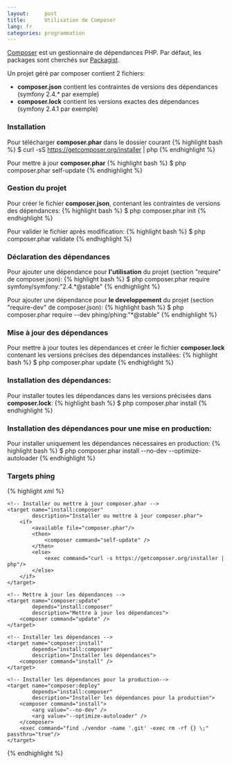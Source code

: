 ```yaml
---
layout:     post
title:      Utilisation de Composer
lang: fr
categories: programmation
---
```


[Composer] est un gestionnaire de dépendances PHP. Par défaut, les packages sont cherchés sur [Packagist].

Un projet géré par composer contient 2 fichiers:
 * **composer.json** contient les contraintes de versions des dépendances (symfony 2.4.* par exemple)
 * **composer.lock** contient les versions exactes des dépendances (symfony 2.4.1 par exemple)

### Installation

Pour télécharger **composer.phar** dans le dossier courant
{% highlight bash %}
$ curl -sS https://getcomposer.org/installer | php
{% endhighlight %}

Pour mettre à jour **composer.phar**
{% highlight bash %}
$ php composer.phar self-update
{% endhighlight %}

### Gestion du projet

Pour créer le fichier **composer.json**, contenant les contraintes de versions des dépendances:
{% highlight bash %}
$ php composer.phar init
{% endhighlight %}

Pour valider le fichier après modification:
{% highlight bash %}
$ php composer.phar validate
{% endhighlight %}

### Déclaration des dépendances

Pour ajouter une dépendance pour **l'utilisation** du projet (section "require" de composer.json):
{% highlight bash %}
$ php composer.phar require symfony/symfony:"2.4.*@stable"
{% endhighlight %}

Pour ajouter une dépendance pour **le developpement** du projet (section "require-dev" de composer.json):
{% highlight bash %}
$ php composer.phar require --dev phing/phing:"*@stable"
{% endhighlight %}

### Mise à jour des dépendances

Pour mettre à jour toutes les dépendances et créer le fichier **composer.lock** contenant les versions précises des dépendances installées:
{% highlight bash %}
$ php composer.phar update
{% endhighlight %}

### Installation des dépendances:

Pour installer toutes les dépendances dans les versions précisées dans **composer.lock**:
{% highlight bash %}
$ php composer.phar install
{% endhighlight %}

### Installation des dépendances pour une mise en production:

Pour installer uniquement les dépendances nécessaires en production:
{% highlight bash %}
$ php composer.phar install --no-dev --optimize-autoloader
{% endhighlight %}

### Targets phing

{% highlight xml %}
<?xml version="1.0" encoding="UTF-8"?>
<project name="my_project" basedir="." default="composer:install">

    <!-- Installer ou mettre à jour composer.phar -->
    <target name="install:composer"
            description="Installer ou mettre à jour composer.phar">
        <if>
            <available file="composer.phar"/>
            <then>
                <composer command="self-update" />
            </then>
            <else>
                <exec command="curl -s https://getcomposer.org/installer | php"/>
            </else>
        </if>
    </target>

    <!-- Mettre à jour les dépendances -->
    <target name="composer:update"
            depends="install:composer"
            description="Mettre à jour les dépendances">
        <composer command="update" />
    </target>

    <!-- Installer les dépendances -->
    <target name="composer:install"
            depends="install:composer"
            description="Installer les dépendances">
        <composer command="install" />
    </target>

    <!-- Installer les dépendances pour la production-->
    <target name="composer:deploy"
            depends="install:composer"
            description="Installer les dépendances pour la production">
        <composer command="install">
            <arg value="--no-dev" />
            <arg value="--optimize-autoloader" />
        </composer>
        <exec command="find ./vendor -name '.git' -exec rm -rf {} \;" passthru="true"/>
    </target>
</project>
{% endhighlight %}

[Composer]: http://getcomposer.org/
[Packagist]: https://packagist.org/